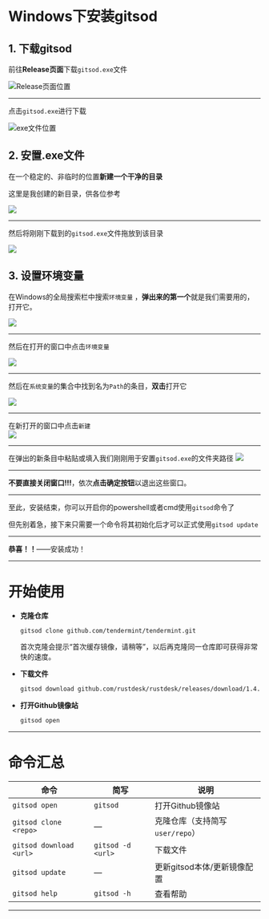 # Windows下安装gitsod

## 1. 下载gitsod
前往**Release页面**下载`gitsod.exe`文件  

![Release页面位置](./picture/where-is-release.png)  

---

点击`gitsod.exe`进行下载  

![exe文件位置](./picture/where-is-exe.png)  


## 2. 安置.exe文件
在一个稳定的、非临时的位置**新建一个干净的目录**   

这里是我创建的新目录，供各位参考  

![](./picture/my-new-menu.png)  

---  

然后将刚刚下载到的`gitsod.exe`文件拖放到该目录  

![](./picture/my-menu.png)  

## 3. 设置环境变量

在Windows的全局搜索栏中搜索`环境变量` ，**弹出来的第一个**就是我们需要用的，打开它。 

![](./picture/search-path.png)  

---  

然后在打开的窗口中点击`环境变量`  

![](./picture/open-path.png) 

---
 
然后在`系统变量`的集合中找到名为`Path`的条目，**双击**打开它  

![](./picture/system-path.png)  

---


在新打开的窗口中点击`新建`    
![](./picture/new-path.png)    

---

在弹出的新条目中粘贴或填入我们刚刚用于安置`gitsod.exe`的文件夹路径
![](./picture/paste-path.png)    

---

**不要直接关闭窗口!!!**，依次**点击确定按钮**以退出这些窗口。  

---

至此，安装结束，你可以开启你的powershell或者cmd使用`gitsod`命令了  

但先别着急，接下来只需要一个命令将其初始化后才可以正式使用`gitsod update`  


---


**恭喜！！**——安装成功！  


---

# 开始使用
- **克隆仓库**
  ```bash
  gitsod clone github.com/tendermint/tendermint.git
  ```
  首次克隆会提示“首次缓存镜像，请稍等”，以后再克隆同一仓库即可获得非常快的速度。

- **下载文件**
  ```bash
  gitsod download github.com/rustdesk/rustdesk/releases/download/1.4.0/rustdesk-1.4.0-x86_64.exe
  ```

- **打开Github镜像站**
    ```bash
  gitsod open
  ```

---

# 命令汇总
| 命令 | 简写 | 说明 |
|------|------|------|
| `gitsod open` | `gitsod` | 打开Github镜像站 |
| `gitsod clone <repo>` | — | 克隆仓库（支持简写 `user/repo`） |
| `gitsod download <url>` | `gitsod -d <url>` | 下载文件 |
| `gitsod update` | — | 更新gitsod本体/更新镜像配置 |
| `gitsod help` | `gitsod -h` | 查看帮助 |

---